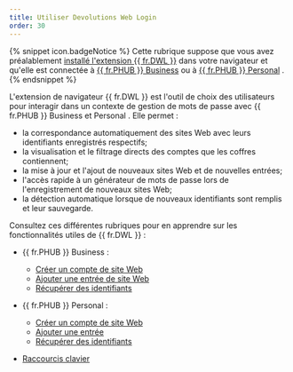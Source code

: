 ```yaml
---
title: Utiliser Devolutions Web Login
order: 30
---
```

{% snippet icon.badgeNotice %} 
Cette rubrique suppose que vous avez préalablement [installé l'extension {{ fr.DWL }}](/fr/hub/dwl/installation/) dans votre navigateur et qu'elle est connectée à [{{ fr.PHUB }} Business](/fr/hub/dwl/first-login-devolutions-web-login/hub-business/) ou à [{{ fr.PHUB }} Personal](/fr/hub/dwl/first-login-devolutions-web-login/hub-personal/) . 
{% endsnippet %}
 
L'extension de navigateur {{ fr.DWL }} est l'outil de choix des utilisateurs pour interagir dans un contexte de gestion de mots de passe avec {{ fr.PHUB }} Business et Personal . Elle permet :  

* la correspondance automatiquement des sites Web avec leurs identifiants enregistrés respectifs; 
* la visualisation et le filtrage directs des comptes que les coffres contiennent; 
* la mise à jour et l'ajout de nouveaux sites Web et de nouvelles entrées; 
* l'accès rapide à un générateur de mots de passe lors de l'enregistrement de nouveaux sites Web; 
* la détection automatique lorsque de nouveaux identifiants sont remplis et leur sauvegarde.  

Consultez ces différentes rubriques pour en apprendre sur les fonctionnalités utiles de {{ fr.DWL }} :  

* {{ fr.PHUB }} Business :  

    * [Créer un compte de site Web](Create_Account_DWL_HUBBusiness)  
    * [Ajouter une entrée de site Web](Add_Entry_HUBBusiness_with_DWL)  
    * [Récupérer des identifiants](Retrieve_Credentials_Business)  
* {{ fr.PHUB }} Personal :  

    * [Créer un compte de site Web](Create_Account_DWL_HUBPersonal)  
    * [Ajouter une entrée](Add_Entry_HUBPersonal_with_DWL)  
    * [Récupérer des identifiants](Retrieve_Credentials_Personal)  
* [Raccourcis clavier](/fr/hub/dwl/settings/keyboard-shortcuts/) 



